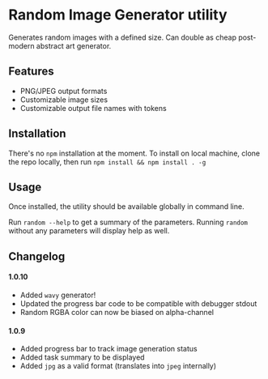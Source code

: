 # Random Image Generator utility

Generates random images with a defined size. Can double as cheap post-modern abstract art generator.

## Features
- PNG/JPEG output formats
- Customizable image sizes
- Customizable output file names with tokens

## Installation
There's no `npm` installation at the moment. To install on local machine, clone the repo locally, then run `npm install && npm install . -g`

## Usage
Once installed, the utility should be available globally in command line.

Run `random --help` to get a summary of the parameters. Running `random` without any parameters will display help as well.

## Changelog

#### 1.0.10
- Added `wavy` generator!
- Updated the progress bar code to be compatible with debugger stdout
- Random RGBA color can now be biased on alpha-channel

#### 1.0.9
- Added progress bar to track image generation status
- Added task summary to be displayed
- Added `jpg` as a valid format (translates into `jpeg` internally)